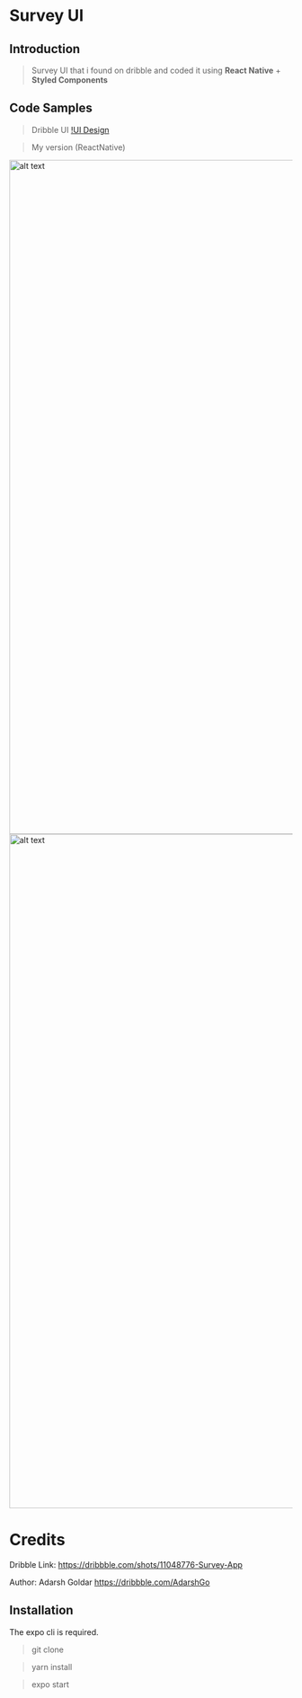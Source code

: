 # Survey UI

## Introduction

> Survey UI that i found on dribble and coded it using <strong>React Native</strong> + <strong>Styled Components</strong>

## Code Samples

> Dribble UI [!UI Design](https://cdn.dribbble.com/users/1720296/screenshots/11048776/media/57525c35107d4e42acf0c97cc13d5633.png)

> My version (ReactNative)

<div>
  
<img src="https://imgur.com/CnncJqt.jpg" alt="alt text" width="800px" height="1200px">
<img src="https://imgur.com/wqCOUg5.jpg" alt="alt text" width="800px" height="1200px">

</div>


# Credits

Dribble Link: https://dribbble.com/shots/11048776-Survey-App

Author: Adarsh Goldar https://dribbble.com/AdarshGo





## Installation

The expo cli is required.

> git clone 

> yarn install 

> expo start
